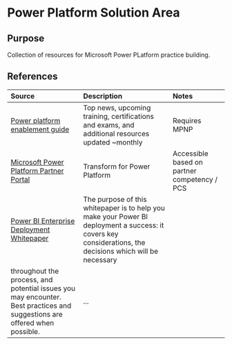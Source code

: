 # Power Platform Solution Area

## Purpose

Collection of resources for Microsoft Power PLatform practice building.

## References


Source | Description | Notes
:----- | :-----  | :-----
[Power platform enablement guide](https://assetsprod.microsoft.com/mpn/en-us/power-platform-partner-enablement-guide.pdf)| Top news, upcoming training, certifications and exams, and additional resources updated ~monthly  | Requires MPNP
[Microsoft Power Platform Partner Portal](https://powerplatformpartners.transform.microsoft.com)|Transform for Power Platform| Accessible based on partner competency / PCS
[Power BI Enterprise Deployment Whitepaper](https://aka.ms/PBIEnterpriseDeploymentWP)| The purpose of this whitepaper is to help you make your Power BI deployment a success: it covers key considerations, the decisions which will be necessary
throughout the process, and potential issues you may encounter. Best practices and suggestions are offered when possible.|...


